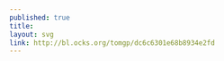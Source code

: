 ```yaml
---
published: true
title:
layout: svg
link: http://bl.ocks.org/tomgp/dc6c6301e68b8934e2fd
---
```

<object data="/images/vibration1.svg" type="image/svg+xml">

</object>

